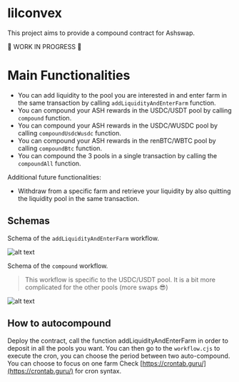 # lilconvex

This project aims to provide a compound contract for Ashswap.

:construction: WORK IN PROGRESS :construction:

# Main Functionalities

- You can add liquidity to the pool you are interested in and enter farm in the same transaction by calling `addLiquidityAndEnterFarm` function.
- You can compound your ASH rewards in the USDC/USDT pool by calling `compound` function.
- You can compound your ASH rewards in the USDC/WUSDC pool by calling `compoundUsdcWusdc` function.
- You can compound your ASH rewards in the renBTC/WBTC pool by calling `compoundBtc` function.
- You can compound the 3 pools in a single transaction by calling the `compoundAll` function.

Additional future functionalities:

- Withdraw from a specific farm and retrieve your liquidity by also quitting the liquidity pool in the same transaction.

## Schemas

Schema of the `addLiquidityAndEnterFarm` workflow.

![alt text](https://github.com/yum0e/lilconvex/blob/main/images/addLiquidityAndEnterFarm.png?raw=true)

Schema of the `compound` workflow.

> This workflow is specific to the USDC/USDT pool. It is a bit more complicated for the other pools (more swaps 😎)

![alt text](https://github.com/yum0e/lilconvex/blob/main/images/compound.png?raw=true)

## How to autocompound

Deploy the contract, call the function addLiquidityAndEnterFarm in order to deposit in all the pools you want.
You can then go to the `workflow.cjs` to execute the cron, you can choose the period between two auto-compound. You can choose to focus on one farm
Check [https://crontab.guru/](https://crontab.guru/) for cron syntax.
